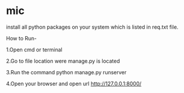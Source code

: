 # mic

install all python packages on your system which is listed in req.txt file.

How to Run- 

1.Open cmd or terminal 

2.Go to file location were manage.py is located 

3.Run the command python manage.py runserver 

4.Open your browser and open url http://127.0.0.1:8000/ 
